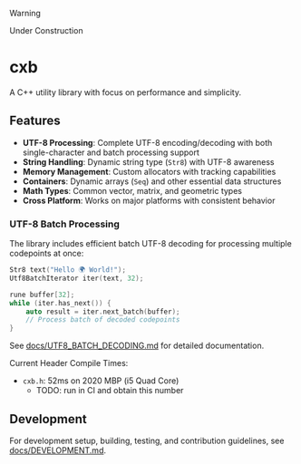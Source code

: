 > [!WARNING]  
> Under Construction

# cxb

A C++ utility library with focus on performance and simplicity.

## Features

* **UTF-8 Processing**: Complete UTF-8 encoding/decoding with both single-character and batch processing support
* **String Handling**: Dynamic string type (`Str8`) with UTF-8 awareness
* **Memory Management**: Custom allocators with tracking capabilities
* **Containers**: Dynamic arrays (`Seq`) and other essential data structures
* **Math Types**: Common vector, matrix, and geometric types
* **Cross Platform**: Works on major platforms with consistent behavior

### UTF-8 Batch Processing

The library includes efficient batch UTF-8 decoding for processing multiple codepoints at once:

```cpp
Str8 text("Hello 🌍 World!");
Utf8BatchIterator iter(text, 32);

rune buffer[32];
while (iter.has_next()) {
    auto result = iter.next_batch(buffer);
    // Process batch of decoded codepoints
}
```

See [docs/UTF8_BATCH_DECODING.md](docs/UTF8_BATCH_DECODING.md) for detailed documentation.

Current Header Compile Times:
* `cxb.h`: 52ms on 2020 MBP (i5 Quad Core)
    * TODO: run in CI and obtain this number

## Development

For development setup, building, testing, and contribution guidelines, see [docs/DEVELOPMENT.md](docs/DEVELOPMENT.md).
